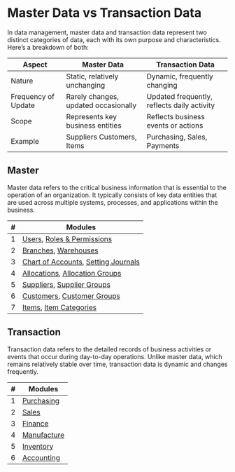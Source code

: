 # Master Data vs Transaction Data

In data management, master data and transaction data represent two distinct categories of data, each with its own purpose and characteristics. Here’s a breakdown of both:


| Aspect              | Master Data                          | Transaction Data                            |
| ------------------- | ------------------------------------ | ------------------------------------------- |
| Nature              | Static, relatively unchanging        | Dynamic, frequently changing                |
| Frequency of Update | Rarely changes, updated occasionally | Updated frequently, reflects daily activity |
| Scope               | Represents key business entities     | Reflects business events or actions         |
| Example             | Suppliers Customers, Items           | Purchasing, Sales, Payments                 |


## Master

Master data refers to the critical business information that is essential to the operation of an organization. It typically consists of key data entities that are used across multiple systems, processes, and applications within the business. 

|  #  | Modules                                                                                      |
| :-: | -------------------------------------------------------------------------------------------- |
|  1  | [Users](/master/users), [Roles & Permissions](/master/roles)                                 |
|  2  | [Branches](/master/branches), [Warehouses](/master/warehouses)                               |
|  3  | [Chart of Accounts](/master/chart-of-accounts), [Setting Journals](/master/setting-journals) |
|  4  | [Allocations](/master/allocations), [Allocation Groups](/master/allocation-groups)           |
|  5  | [Suppliers](/master/suppliers), [Supplier Groups](/master/supplier-groups)                   |
|  6  | [Customers](/master/customers), [Customer Groups](/master/customer-groups)                   |
|  7  | [Items](/master/items), [Item Categories](/master/item-categories)                           |

## Transaction

Transaction data refers to the detailed records of business activities or events that occur during day-to-day operations. Unlike master data, which remains relatively stable over time, transaction data is dynamic and changes frequently.

|  #  | Modules                             |
| :-: | ----------------------------------- |
|  1  | [Purchasing](/purchasing)  |
|  2  | [Sales](/sales)       |
|  3  | [Finance](/finance)     |
|  4  | [Manufacture](/manufacture) |
|  5  | [Inventory](/inventory)   |
|  6  | [Accounting](/accounting)  |